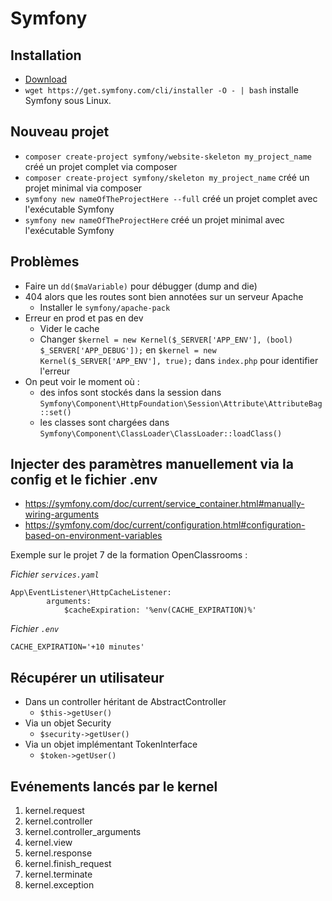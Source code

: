 # Symfony

## Installation

* [Download](https://symfony.com/download)
* `wget https://get.symfony.com/cli/installer -O - | bash` installe Symfony sous Linux.

## Nouveau projet

* `composer create-project symfony/website-skeleton my_project_name` créé un projet complet via composer
* `composer create-project symfony/skeleton my_project_name` créé un projet minimal via composer
* `symfony new nameOfTheProjectHere --full` créé un projet complet avec l'exécutable Symfony
* `symfony new nameOfTheProjectHere` créé un projet minimal avec l'exécutable Symfony

## Problèmes

* Faire un `dd($maVariable)` pour débugger (dump and die)
* 404 alors que les routes sont bien annotées sur un serveur Apache
    * Installer le `symfony/apache-pack`
* Erreur en prod et pas en dev
    * Vider le cache
    * Changer `$kernel = new Kernel($_SERVER['APP_ENV'], (bool) $_SERVER['APP_DEBUG']);` en `$kernel = new Kernel($_SERVER['APP_ENV'], true);` dans `index.php` pour identifier l'erreur
* On peut voir le moment où :
    * des infos sont stockés dans la session dans `Symfony\Component\HttpFoundation\Session\Attribute\AttributeBag::set()`
    * les classes sont chargées dans `Symfony\Component\ClassLoader\ClassLoader::loadClass()`


## Injecter des paramètres manuellement via la config et le fichier .env

* https://symfony.com/doc/current/service_container.html#manually-wiring-arguments
* https://symfony.com/doc/current/configuration.html#configuration-based-on-environment-variables 

Exemple sur le projet 7 de la formation OpenClassrooms :

*Fichier `services.yaml`*
```
App\EventListener\HttpCacheListener:
        arguments:
            $cacheExpiration: '%env(CACHE_EXPIRATION)%'
```
*Fichier `.env`*
```
CACHE_EXPIRATION='+10 minutes'
```

## Récupérer un utilisateur

* Dans un controller héritant de AbstractController
    * `$this->getUser()`
* Via un objet Security
    * `$security->getUser()`
* Via un objet implémentant TokenInterface
    * `$token->getUser()`

## Evénements lancés par le kernel

1. kernel.request
1. kernel.controller
1. kernel.controller_arguments
1. kernel.view
1. kernel.response
1. kernel.finish_request
1. kernel.terminate
1. kernel.exception